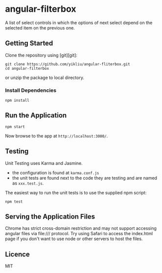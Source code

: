 # angular-filterbox

 A list of select controls in which the options of next select depend on the selected item on the previous one.

## Getting Started

Clone the repository using [git][git]:

```
git clone https://github.com/yikliu/angular-fliterbox.git
cd angular-filterbox
```

or unzip the package to local directory. 

### Install Dependencies

```
npm install
```


## Run the Application


```
npm start
```

Now browse to the app at `http://localhost:3000/`.


## Testing

Unit Testing uses Karma and Jasmine. 

* the configuration is found at `karma.conf.js`
* the unit tests are found next to the code they are testing and are named as `xxx.test.js`.

The easiest way to run the unit tests is to use the supplied npm script:

```
npm test
```

## Serving the Application Files

Chrome has strict cross-domain restriction and may not support accessing angular files via file:/// protocol. Try using Safari to access the index.html page if you don't want to use node or other servers to host the files. 

## Licence
MIT